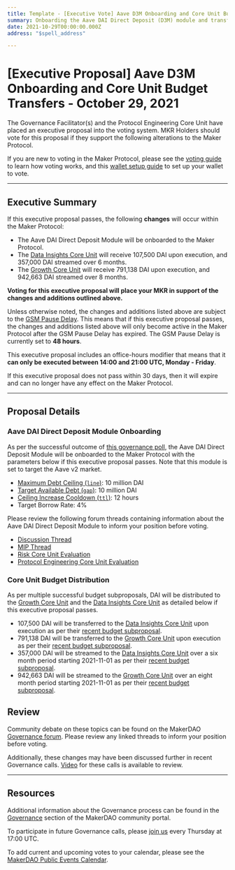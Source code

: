 ```yaml
---
title: Template - [Executive Vote] Aave D3M Onboarding and Core Unit Budget Transfers - October 29, 2021
summary: Onboarding the Aave DAI Direct Deposit (D3M) module and transferring and streaming DAI to GRO-001 and DIN-001.
date: 2021-10-29T00:00:00.000Z
address: "$spell_address"

---
```

# [Executive Proposal] Aave D3M Onboarding and Core Unit Budget Transfers - October 29, 2021

The Governance Facilitator(s) and the Protocol Engineering Core Unit have placed an executive proposal into the voting system. MKR Holders should vote for this proposal if they support the following alterations to the Maker Protocol.

If you are new to voting in the Maker Protocol, please see the [voting guide](https://community-development.makerdao.com/en/learn/governance/how-voting-works/) to learn how voting works, and this [wallet setup guide](https://community-development.makerdao.com/en/learn/governance/voting-setup/) to set up your wallet to vote.

---

## Executive Summary

If this executive proposal passes, the following **changes** will occur within the Maker Protocol:
- The Aave DAI Direct Deposit Module will be onboarded to the Maker Protocol. 
- The [Data Insights Core Unit](https://mips.makerdao.com/mips/details/MIP39c2SP22) will receive 107,500 DAI upon execution, and 357,000 DAI streamed over 6 months.
- The [Growth Core Unit](https://mips.makerdao.com/mips/details/MIP39c2SP4) will receive 791,138 DAI upon execution, and 942,663 DAI streamed over 8 months.

**Voting for this executive proposal will place your MKR in support of the changes and additions outlined above.**

Unless otherwise noted, the changes and additions listed above are subject to the [GSM Pause Delay](https://community-development.makerdao.com/en/learn/governance/param-gsm-pause-delay). This means that if this executive proposal passes, the changes and additions listed above will only become active in the Maker Protocol after the GSM Pause Delay has expired. The GSM Pause Delay is currently set to **48 hours**.

This executive proposal includes an office-hours modifier that means that it **can only be executed between 14:00 and 21:00 UTC, Monday - Friday**.

If this executive proposal does not pass within 30 days, then it will expire and can no longer have any effect on the Maker Protocol.

---

## Proposal Details

### Aave DAI Direct Deposit Module Onboarding

As per the successful outcome of [this governance poll](https://vote.makerdao.com/polling/QmexUjoD?network=mainnet#poll-detail), the Aave DAI Direct Deposit Module will be onboarded to the Maker Protocol with the parameters below if this executive proposal passes. Note that this module is set to target the Aave v2 market.

* [Maximum Debt Ceiling (`line`)](https://makerdao.world/en/learn/governance/module-dciam): 10 million DAI
* [Target Available Debt (`gap`)](https://makerdao.world/en/learn/governance/module-dciam): 10 million DAI
* [Ceiling Increase Cooldown (`ttl`)](https://makerdao.world/en/learn/governance/module-dciam): 12 hours
* Target Borrow Rate: 4%

Please review the following forum threads containing information about the Aave DAI Direct Deposit Module to inform your position before voting.
* [Discussion Thread](https://forum.makerdao.com/t/discussion-direct-deposit-dai-module-d3m/7357)
* [MIP Thread](https://forum.makerdao.com/t/mip50-direct-deposit-module/7356)
* [Risk Core Unit Evaluation](https://forum.makerdao.com/t/d3m-risk-assessment/9353)
* [Protocol Engineering Core Unit Evaluation](https://forum.makerdao.com/t/direct-aavev2-dai-direct-deposit-module-technical-assessment/10751)

### Core Unit Budget Distribution

As per multiple successful budget subproposals, DAI will be distributed to the [Growth Core Unit](https://mips.makerdao.com/mips/details/MIP39c2SP4) and the [Data Insights Core Unit](https://mips.makerdao.com/mips/details/MIP39c2SP22) as detailed below if this executive proposal passes.
* 107,500 DAI will be transferred to the [Data Insights Core Unit](https://mips.makerdao.com/mips/details/MIP39c2SP22) upon execution as per their [recent budget subproposal](https://mips.makerdao.com/mips/details/MIP40c3SP34).
* 791,138 DAI will be transferred to the [Growth Core Unit](https://mips.makerdao.com/mips/details/MIP39c2SP4) upon execution as per their [recent budget subproposal](https://mips.makerdao.com/mips/details/MIP40c3SP37).
* 357,000 DAI will be streamed to the [Data Insights Core Unit](https://mips.makerdao.com/mips/details/MIP39c2SP22) over a six month period starting 2021-11-01 as per their [recent budget subproposal](https://mips.makerdao.com/mips/details/MIP40c3SP34). 
* 942,663 DAI will be streamed to the [Growth Core Unit](https://mips.makerdao.com/mips/details/MIP39c2SP4) over an eight month period starting 2021-11-01 as per their [recent budget subproposal](https://mips.makerdao.com/mips/details/MIP40c3SP37).


## Review

Community debate on these topics can be found on the MakerDAO [Governance forum](https://forum.makerdao.com/). Please review any linked threads to inform your position before voting.

Additionally, these changes may have been discussed further in recent Governance calls. [Video](https://www.youtube.com/playlist?list=PLLzkWCj8ywWNq5-90-Id6VPSsrk4OWVan) for these calls is available to review.

---

## Resources

Additional information about the Governance process can be found in the [Governance](https://community-development.makerdao.com/en/learn/governance) section of the MakerDAO community portal.

To participate in future Governance calls, please [join us](https://github.com/makerdao/community/tree/master/governance/governance-and-risk-meetings) every Thursday at 17:00 UTC.

To add current and upcoming votes to your calendar, please see the [MakerDAO Public Events Calendar](https://calendar.google.com/calendar/embed?src=makerdao.com_3efhm2ghipksegl009ktniomdk%40group.calendar.google.com&ctz=UTC&mode=week&showCalendars=0&showPrint=0).
